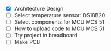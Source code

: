 - [x] Architecture Design
- [ ] Select temperature sensor: DS18B20
- [ ] Select components for MCU MCS 51
- [ ] How to upload code to MCU MCS 51
- [ ] Try project in breadboard
- [ ] Make PCB
